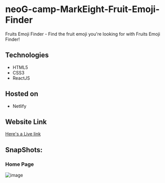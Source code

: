 # neoG-camp-MarkEight-Fruit-Emoji-Finder

Fruits Emoji Finder - Find the fruit emoji you're looking for with Fruits Emoji Finder!

## Technologies
* HTML5
* CSS3
* ReactJS

## Hosted on
* Netlify

## Website Link

[Here's a Live link](https://fruit-emoji-finder-nvspavankalyanch.netlify.app/)

## SnapShots:

### Home Page
![image](https://user-images.githubusercontent.com/24682339/211312136-5ecb73d7-f18f-4868-a6b1-c3da65b877d2.png)



